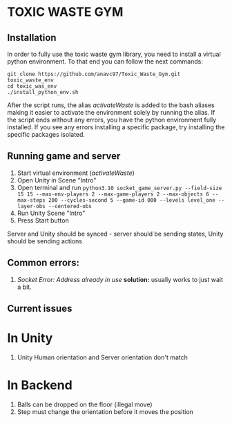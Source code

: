 # TOXIC WASTE GYM

## Installation

In order to fully use the toxic waste gym library, you need to install a virtual python environment. To that end you can follow the next commands:

```
git clone https://github.com/anavc97/Toxic_Waste_Gym.git toxic_waste_env
cd toxic_was_env
./install_python_env.sh
```

After the script runs, the alias *activateWaste* is added to the bash aliases making it easier to activate the environment solely by running the alias.
If the script ends without any errors, you have the python environment fully installed. If you see any errors installing a specific package, try installing the specific packages isolated.


## Running game and server

1. Start virtual environment (*activateWaste*)
2. Open Unity in Scene "Intro"
3. Open terminal and run ``` python3.10 socket_game_server.py --field-size 15 15 --max-env-players 2 --max-game-players 2 --max-objects 6 --max-steps 200 --cycles-second 5 --game-id 000 --levels level_one --layer-obs --centered-obs ```
4. Run Unity Scene "Intro"
5. Press Start button

Server and Unity should be synced - server should be sending states, Unity should be sending actions

## Common errors: 

1. *Socket Error: Address already in use*
**solution:**  usually works to just wait a bit.

## Current issues

# In Unity
1. Unity Human orientation and Server orientation don't match

# In Backend
1. Balls can be dropped on the floor (illegal move)
2. Step must change the orientation before it moves the position
